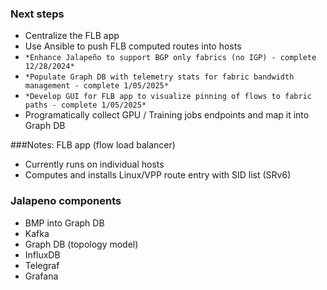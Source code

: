 ### Next steps
* Centralize the FLB app
* Use Ansible to push FLB computed routes into hosts
* `*Enhance Jalapeño to support BGP only fabrics (no IGP) - complete 12/28/2024*`
* `*Populate Graph DB with telemetry stats for fabric bandwidth management - complete 1/05/2025*`
* `*Develop GUI for FLB app to visualize pinning of flows to fabric paths - complete 1/05/2025*`
* Programatically collect GPU / Training jobs endpoints and map it into Graph DB


###Notes:
FLB app (flow load balancer)
* Currently runs on individual hosts
* Computes and installs Linux/VPP route entry with SID list (SRv6)

### Jalapeno components
* BMP into Graph DB
* Kafka
* Graph DB (topology model)
* InfluxDB
* Telegraf
* Grafana